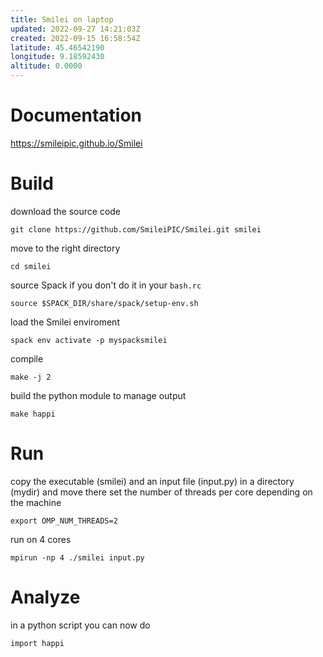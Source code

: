 ```yaml
---
title: Smilei on laptop
updated: 2022-09-27 14:21:03Z
created: 2022-09-15 16:58:54Z
latitude: 45.46542190
longitude: 9.18592430
altitude: 0.0000
---
```


# Documentation
https://smileipic.github.io/Smilei

# Build 
download the source code
```
git clone https://github.com/SmileiPIC/Smilei.git smilei
```

move to the right directory
```
cd smilei
``` 

source Spack if you don't do it in your `bash.rc` 
```
source $SPACK_DIR/share/spack/setup-env.sh
```

load the Smilei enviroment 
```
spack env activate -p myspacksmilei
```

compile
```
make -j 2
``` 

build the python module to manage output 
```
make happi
```

# Run 
copy the executable (smilei) and an input file (input.py) in a directory (mydir) and move there 
set the number of threads per core depending on the machine 
```
export OMP_NUM_THREADS=2
```
run on 4 cores 
```
mpirun -np 4 ./smilei input.py
```

# Analyze
in a python script you can now do
```
import happi
```

